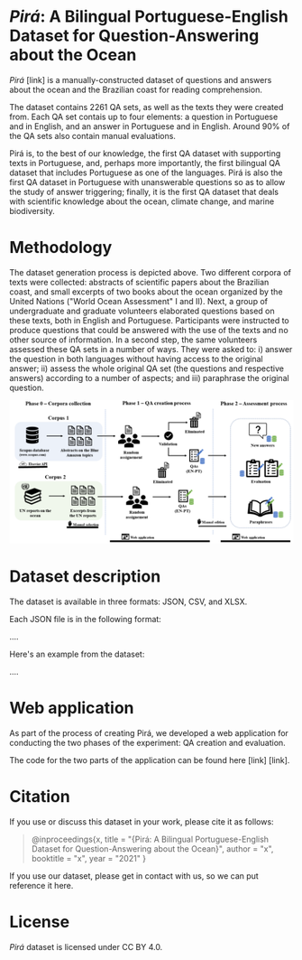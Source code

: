 # *Pirá*: A Bilingual Portuguese-English Dataset for Question-Answering about the Ocean
*Pirá* [link] is a manually-constructed dataset of questions and answers about the ocean and the Brazilian coast for reading comprehension. 

The dataset contains 2261 QA sets, as well as the texts they were created from. Each QA set contais up to four elements: a question in Portuguese and in English, and an answer in Portuguese and in English. Around 90% of the QA sets also contain manual evaluations.

Pirá is, to the best of our knowledge, the first QA dataset with supporting texts in Portuguese, and, perhaps more importantly, the first bilingual QA dataset that includes Portuguese as one of the languages. Pirá is also the first QA dataset in Portuguese with unanswerable questions so as to allow the study of answer triggering; finally, it is the first QA dataset that deals with scientific knowledge about the ocean, climate change, and marine biodiversity.

# Methodology
The dataset generation process is depicted above. Two different corpora of texts were collected: abstracts of scientific papers about the Brazilian coast, and small excerpts of two books about the ocean organized by the United Nations ("World Ocean Assessment" I and II). Next, a group of undergraduate and graduate volunteers elaborated questions based on these texts, both in English and Portuguese. Participants were instructed to produce questions that could be answered with the use of the texts and no other source of information. In a second step, the same volunteers assessed these QA sets in a number of ways. They were asked to: i) answer the question in both languages without having access to the original answer; ii) assess the whole original QA set (the questions and respective answers) according to a number of aspects; and iii) paraphrase the original question.

<img src="./methodology_overview.png" width=800>

# Dataset description
The dataset is available in three formats: JSON, CSV, and XLSX.

Each JSON file is in the following format:

....

Here's an example from the dataset:

....

# Web application
As part of the process of creating Pirá, we developed a web application for conducting the two phases of the experiment: QA creation and evaluation.

The code for the two parts of the application can be found here [link] [link].

# Citation
If you use or discuss this dataset in your work, please cite it as follows:
> @inproceedings{x,
    title = "{Pirá: A Bilingual Portuguese-English Dataset for Question-Answering about the Ocean}",
    author = "x",
    booktitle = "x",
    year = "2021"
}

If you use our dataset, please get in contact with us, so we can put reference it here.

# License
*Pirá* dataset is licensed under CC BY 4.0.
